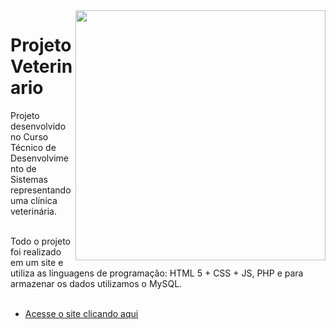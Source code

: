 <img src="img/Site_Vet.jpg" align="right" width="400px">

# ProjetoVeterinario
Projeto desenvolvido no Curso Técnico de Desenvolvimento de Sistemas representando uma clínica veterinária.<br><br>

Todo o projeto foi realizado em um site e utiliza as linguagens de programação: HTML 5 + CSS + JS, PHP e para armazenar os dados utilizamos o MySQL.<br><br>

* [Acesse o site clicando aqui](https://renatoryu.github.io/ProjetoVeterinario/)
